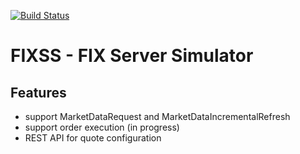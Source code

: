 [![Build Status](https://travis-ci.org/dencat/fixss.svg?branch=master)](https://travis-ci.org/dencat/fixss)

# FIXSS - FIX Server Simulator

## Features
* support MarketDataRequest and MarketDataIncrementalRefresh
* support order execution (in progress)
* REST API for quote configuration
